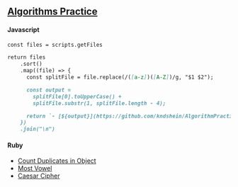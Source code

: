 ## [Algorithms Practice](https://github.com/kndshein/AlgorithmPractice)

#### Javascript

```mmd
const files = scripts.getFiles

return files
    .sort()
    .map((file) => {
      const splitFile = file.replace(/([a-z])([A-Z])/g, "$1 $2");

      const output =
        splitFile[0].toUpperCase() +
        splitFile.substr(1, splitFile.length - 4);

      return `- [${output}](https://github.com/kndshein/AlgorithmPractice/blob/main/JavaScript/${file})`;
    })
    .join("\n")
```

#### Ruby

- [Count Duplicates in Object](https://github.com/kndshein/AlgorithmPractice/blob/main/Ruby/countDupesinObject.rb)
- [Most Vowel](https://github.com/kndshein/AlgorithmPractice/blob/main/Ruby/mostVowel.rb)
- [Caesar Cipher](https://github.com/kndshein/AlgorithmPractice/blob/main/Ruby/caesarCipher.rb)
